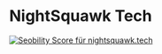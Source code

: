 # NightSquawk Tech
<a href="https://freetools.seobility.net/en/seocheck/nightsquawk.tech"><img src="https://freetools.seobility.net/widget/widget.png?url=nightsquawk.tech" alt="Seobility Score für nightsquawk.tech"></a>